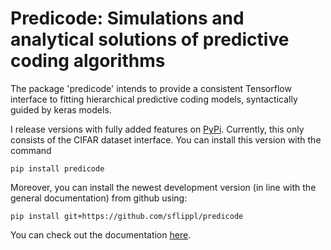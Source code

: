 # Predicode: Simulations and analytical solutions of predictive coding algorithms

The package 'predicode' intends to provide a consistent Tensorflow interface to fitting hierarchical predictive coding models, syntactically guided by keras models.

I release versions with fully added features on [PyPi](https://pypi.org/project/predicode/). Currently, this only consists of the CIFAR dataset interface. You can install this version with the command

```{bash}
pip install predicode
```

Moreover, you can install the newest development version (in line with the general documentation) from github using:

```{bash}
pip install git+https://github.com/sflippl/predicode
```

You can check out the documentation [here](https://sflippl.github.io/predicode).
